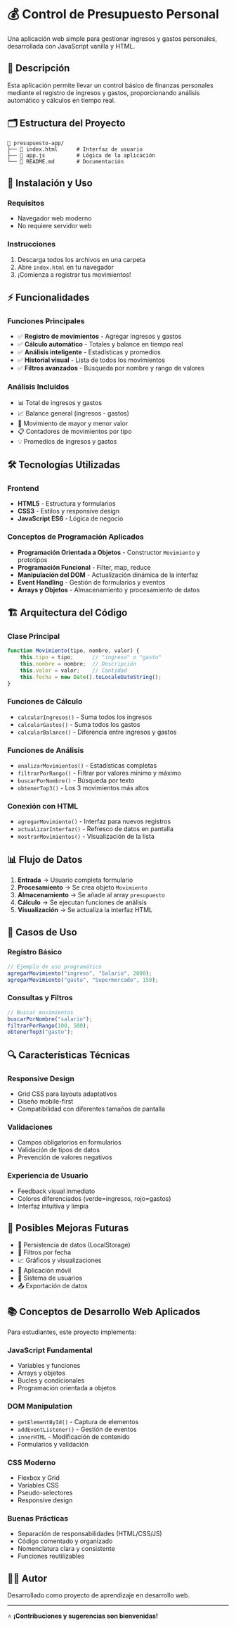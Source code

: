 # 💰 Control de Presupuesto Personal

Una aplicación web simple para gestionar ingresos y gastos personales, desarrollada con JavaScript vanilla y HTML.

## 📖 Descripción

Esta aplicación permite llevar un control básico de finanzas personales mediante el registro de ingresos y gastos, proporcionando análisis automático y cálculos en tiempo real.

## 🗂️ Estructura del Proyecto

```
📁 presupuesto-app/
├── 📄 index.html      # Interfaz de usuario
├── 📄 app.js          # Lógica de la aplicación
└── 📄 README.md       # Documentación
```

## 🚀 Instalación y Uso

### Requisitos
- Navegador web moderno
- No requiere servidor web

### Instrucciones
1. Descarga todos los archivos en una carpeta
2. Abre `index.html` en tu navegador
3. ¡Comienza a registrar tus movimientos!

## ⚡ Funcionalidades

### Funciones Principales
- ✅ **Registro de movimientos** - Agregar ingresos y gastos
- ✅ **Cálculo automático** - Totales y balance en tiempo real
- ✅ **Análisis inteligente** - Estadísticas y promedios
- ✅ **Historial visual** - Lista de todos los movimientos
- ✅ **Filtros avanzados** - Búsqueda por nombre y rango de valores

### Análisis Incluidos
- 📊 Total de ingresos y gastos
- 📈 Balance general (ingresos - gastos)
- 🎯 Movimiento de mayor y menor valor
- 📋 Contadores de movimientos por tipo
- 💡 Promedios de ingresos y gastos

## 🛠️ Tecnologías Utilizadas

### Frontend
- **HTML5** - Estructura y formularios
- **CSS3** - Estilos y responsive design
- **JavaScript ES6** - Lógica de negocio

### Conceptos de Programación Aplicados
- **Programación Orientada a Objetos** - Constructor `Movimiento` y prototipos
- **Programación Funcional** - Filter, map, reduce
- **Manipulación del DOM** - Actualización dinámica de la interfaz
- **Event Handling** - Gestión de formularios y eventos
- **Arrays y Objetos** - Almacenamiento y procesamiento de datos

## 🏗️ Arquitectura del Código

### Clase Principal
```javascript
function Movimiento(tipo, nombre, valor) {
    this.tipo = tipo;      // "ingreso" o "gasto"
    this.nombre = nombre;  // Descripción
    this.valor = valor;    // Cantidad
    this.fecha = new Date().toLocaleDateString();
}
```

### Funciones de Cálculo
- `calcularIngresos()` - Suma todos los ingresos
- `calcularGastos()` - Suma todos los gastos
- `calcularBalance()` - Diferencia entre ingresos y gastos

### Funciones de Análisis
- `analizarMovimientos()` - Estadísticas completas
- `filtrarPorRango()` - Filtrar por valores mínimo y máximo
- `buscarPorNombre()` - Búsqueda por texto
- `obtenerTop3()` - Los 3 movimientos más altos

### Conexión con HTML
- `agregarMovimiento()` - Interfaz para nuevos registros
- `actualizarInterfaz()` - Refresco de datos en pantalla
- `mostrarMovimientos()` - Visualización de la lista

## 📊 Flujo de Datos

1. **Entrada** → Usuario completa formulario
2. **Procesamiento** → Se crea objeto `Movimiento`
3. **Almacenamiento** → Se añade al array `presupuesto`
4. **Cálculo** → Se ejecutan funciones de análisis
5. **Visualización** → Se actualiza la interfaz HTML

## 🎯 Casos de Uso

### Registro Básico
```javascript
// Ejemplo de uso programático
agregarMovimiento("ingreso", "Salario", 2000);
agregarMovimiento("gasto", "Supermercado", 150);
```

### Consultas y Filtros
```javascript
// Buscar movimientos
buscarPorNombre("salario");
filtrarPorRango(100, 500);
obtenerTop3("gasto");
```

## 🔍 Características Técnicas

### Responsive Design
- Grid CSS para layouts adaptativos
- Diseño mobile-first
- Compatibilidad con diferentes tamaños de pantalla

### Validaciones
- Campos obligatorios en formularios
- Validación de tipos de datos
- Prevención de valores negativos

### Experiencia de Usuario
- Feedback visual inmediato
- Colores diferenciados (verde=ingresos, rojo=gastos)
- Interfaz intuitiva y limpia

## 🚀 Posibles Mejoras Futuras

- 💾 Persistencia de datos (LocalStorage)
- 📅 Filtros por fecha
- 📈 Gráficos y visualizaciones
- 📱 Aplicación móvil
- 🔐 Sistema de usuarios
- 📤 Exportación de datos

## 📚 Conceptos de Desarrollo Web Aplicados

Para estudiantes, este proyecto implementa:

### JavaScript Fundamental
- Variables y funciones
- Arrays y objetos
- Bucles y condicionales
- Programación orientada a objetos

### DOM Manipulation
- `getElementById()` - Captura de elementos
- `addEventListener()` - Gestión de eventos
- `innerHTML` - Modificación de contenido
- Formularios y validación

### CSS Moderno
- Flexbox y Grid
- Variables CSS
- Pseudo-selectores
- Responsive design

### Buenas Prácticas
- Separación de responsabilidades (HTML/CSS/JS)
- Código comentado y organizado
- Nomenclatura clara y consistente
- Funciones reutilizables

## 👨‍💻 Autor

Desarrollado como proyecto de aprendizaje en desarrollo web.

---

⭐ **¡Contribuciones y sugerencias son bienvenidas!**